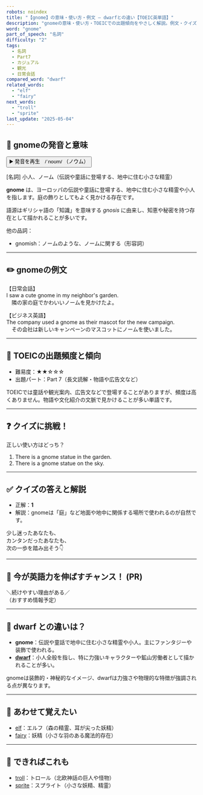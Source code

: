 ```yaml
---
robots: noindex
title: "【gnome】の意味・使い方・例文 ― dwarfとの違い【TOEIC英単語】"
description: "gnomeの意味・使い方・TOEICでの出題傾向をやさしく解説。例文・クイズ付きでdwarfとの違いもわかりやすく学べます。"
word: "gnome"
part_of_speech: "名詞"
difficulty: "2"
tags:
  - 名詞
  - Part7
  - カジュアル
  - 観光
  - 日常会話
compared_word: "dwarf"
related_words:
  - "elf"
  - "fairy"
next_words:
  - "troll"
  - "sprite"
last_update: "2025-05-04"
---
```


## 🔰 gnomeの発音と意味

<button class="play-audio" onclick="playTTS('gnome')">
  <span class="play-audio-main">
    ▶️ 発音を再生　/ˈnoʊm/
  </span>
  <span class="play-audio-sub">
    （ノウム）
  </span>
</button>

[名詞] 小人、ノーム（伝説や童話に登場する、地中に住む小さな精霊）

**gnome** は、ヨーロッパの伝説や童話に登場する、地中に住む小さな精霊や小人を指します。庭の飾りとしてもよく見かける存在です。

語源はギリシャ語の「知識」を意味する *gnosis* に由来し、知恵や秘密を持つ存在として描かれることが多いです。

他の品詞：  
- gnomish：ノームのような、ノームに関する（形容詞）

---

## ✏️ gnomeの例文

【日常会話】  
I saw a cute gnome in my neighbor's garden.  
　隣の家の庭でかわいいノームを見かけたよ。

【ビジネス英語】  
The company used a gnome as their mascot for the new campaign.  
　その会社は新しいキャンペーンのマスコットにノームを使いました。

---

## 🎯 TOEICの出題頻度と傾向

- 難易度：★★☆☆☆
- 出題パート：Part 7（長文読解・物語や広告文など）

TOEICでは童話や観光案内、広告文などで登場することがありますが、頻度は高くありません。物語や文化紹介の文脈で見かけることが多い単語です。

---

## ❓ クイズに挑戦！

正しい使い方はどっち？

1. There is a gnome statue in the garden.  
2. There is a gnome statue on the sky.

---

## ✅ クイズの答えと解説

- 正解：**1**
- 解説：gnomeは「庭」など地面や地中に関係する場所で使われるのが自然です。

少し迷ったあなたも、  
カンタンだったあなたも、  
次の一歩を踏み出そう👇️

---

## 🚀 今が英語力を伸ばすチャンス！ (PR)

<div class="info-center">
＼続けやすい理由がある／<br>  
（おすすめ情報予定）
</div>

---

## 🤔  dwarf との違いは？

- **gnome**：伝説や童話で地中に住む小さな精霊や小人。主にファンタジーや装飾で使われる。
- **[dwarf](/word/dwarf)**：小人全般を指し、特に力強いキャラクターや鉱山労働者として描かれることが多い。

gnomeは装飾的・神秘的なイメージ、dwarfは力強さや物理的な特徴が強調される点が異なります。

---

## 🧩 あわせて覚えたい

- [elf](/word/elf)：エルフ（森の精霊、耳が尖った妖精）
- [fairy](/word/fairy)：妖精（小さな羽のある魔法的存在）

---

## 📖 できればこれも

- [troll](/word/troll)：トロール（北欧神話の巨人や怪物）
- [sprite](/word/sprite)：スプライト（小さな妖精、精霊）

<!-- cvid: aid20_bid49 -->
